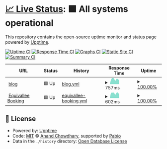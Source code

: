 # [📈 Live Status](https://upptime.github.io/upptime): <!--live status--> **🟩 All systems operational**

This repository contains the open-source uptime monitor and status page powered by [Upptime](https://github.com/upptime/upptime).

[![Uptime CI](https://github.com/QuentinPhilipp/uptime/workflows/Uptime%20CI/badge.svg)](https://github.com/QuentinPhilipp/uptime/actions?query=workflow%3A%22Uptime+CI%22)
[![Response Time CI](https://github.com/QuentinPhilipp/uptime/workflows/Response%20Time%20CI/badge.svg)](https://github.com/QuentinPhilipp/uptime/actions?query=workflow%3A%22Response+Time+CI%22)
[![Graphs CI](https://github.com/QuentinPhilipp/uptime/workflows/Graphs%20CI/badge.svg)](https://github.com/QuentinPhilipp/uptime/actions?query=workflow%3A%22Graphs+CI%22)
[![Static Site CI](https://github.com/QuentinPhilipp/uptime/workflows/Static%20Site%20CI/badge.svg)](https://github.com/QuentinPhilipp/uptime/actions?query=workflow%3A%22Static+Site+CI%22)
[![Summary CI](https://github.com/QuentinPhilipp/uptime/workflows/Summary%20CI/badge.svg)](https://github.com/QuentinPhilipp/uptime/actions?query=workflow%3A%22Summary+CI%22)

<!--start: status pages-->
<!-- This summary is generated by Upptime (https://github.com/upptime/upptime) -->
<!-- Do not edit this manually, your changes will be overwritten -->
<!-- prettier-ignore -->
| URL | Status | History | Response Time | Uptime |
| --- | ------ | ------- | ------------- | ------ |
| <img alt="" src="https://icons.duckduckgo.com/ip3/blog.quentinphilipp.fr.ico" height="13"> [blog](https://blog.quentinphilipp.fr) | 🟩 Up | [blog.yml](https://github.com/QuentinPhilipp/uptime/commits/HEAD/history/blog.yml) | <details><summary><img alt="Response time graph" src="./graphs/blog/response-time-week.png" height="20"> 757ms</summary><br><a href="https://QuentinPhilipp.github.io/uptime/history/blog"><img alt="Response time 731" src="https://img.shields.io/endpoint?url=https%3A%2F%2Fraw.githubusercontent.com%2FQuentinPhilipp%2Fuptime%2FHEAD%2Fapi%2Fblog%2Fresponse-time.json"></a><br><a href="https://QuentinPhilipp.github.io/uptime/history/blog"><img alt="24-hour response time 528" src="https://img.shields.io/endpoint?url=https%3A%2F%2Fraw.githubusercontent.com%2FQuentinPhilipp%2Fuptime%2FHEAD%2Fapi%2Fblog%2Fresponse-time-day.json"></a><br><a href="https://QuentinPhilipp.github.io/uptime/history/blog"><img alt="7-day response time 757" src="https://img.shields.io/endpoint?url=https%3A%2F%2Fraw.githubusercontent.com%2FQuentinPhilipp%2Fuptime%2FHEAD%2Fapi%2Fblog%2Fresponse-time-week.json"></a><br><a href="https://QuentinPhilipp.github.io/uptime/history/blog"><img alt="30-day response time 873" src="https://img.shields.io/endpoint?url=https%3A%2F%2Fraw.githubusercontent.com%2FQuentinPhilipp%2Fuptime%2FHEAD%2Fapi%2Fblog%2Fresponse-time-month.json"></a><br><a href="https://QuentinPhilipp.github.io/uptime/history/blog"><img alt="1-year response time 731" src="https://img.shields.io/endpoint?url=https%3A%2F%2Fraw.githubusercontent.com%2FQuentinPhilipp%2Fuptime%2FHEAD%2Fapi%2Fblog%2Fresponse-time-year.json"></a></details> | <details><summary><a href="https://QuentinPhilipp.github.io/uptime/history/blog">100.00%</a></summary><a href="https://QuentinPhilipp.github.io/uptime/history/blog"><img alt="All-time uptime 99.99%" src="https://img.shields.io/endpoint?url=https%3A%2F%2Fraw.githubusercontent.com%2FQuentinPhilipp%2Fuptime%2FHEAD%2Fapi%2Fblog%2Fuptime.json"></a><br><a href="https://QuentinPhilipp.github.io/uptime/history/blog"><img alt="24-hour uptime 100.00%" src="https://img.shields.io/endpoint?url=https%3A%2F%2Fraw.githubusercontent.com%2FQuentinPhilipp%2Fuptime%2FHEAD%2Fapi%2Fblog%2Fuptime-day.json"></a><br><a href="https://QuentinPhilipp.github.io/uptime/history/blog"><img alt="7-day uptime 100.00%" src="https://img.shields.io/endpoint?url=https%3A%2F%2Fraw.githubusercontent.com%2FQuentinPhilipp%2Fuptime%2FHEAD%2Fapi%2Fblog%2Fuptime-week.json"></a><br><a href="https://QuentinPhilipp.github.io/uptime/history/blog"><img alt="30-day uptime 100.00%" src="https://img.shields.io/endpoint?url=https%3A%2F%2Fraw.githubusercontent.com%2FQuentinPhilipp%2Fuptime%2FHEAD%2Fapi%2Fblog%2Fuptime-month.json"></a><br><a href="https://QuentinPhilipp.github.io/uptime/history/blog"><img alt="1-year uptime 99.99%" src="https://img.shields.io/endpoint?url=https%3A%2F%2Fraw.githubusercontent.com%2FQuentinPhilipp%2Fuptime%2FHEAD%2Fapi%2Fblog%2Fuptime-year.json"></a></details>
| <img alt="" src="https://icons.duckduckgo.com/ip3/equivallee.quentinphilipp.fr.ico" height="13"> [Equivallee Booking](https://equivallee.quentinphilipp.fr) | 🟩 Up | [equivallee-booking.yml](https://github.com/QuentinPhilipp/uptime/commits/HEAD/history/equivallee-booking.yml) | <details><summary><img alt="Response time graph" src="./graphs/equivallee-booking/response-time-week.png" height="20"> 602ms</summary><br><a href="https://QuentinPhilipp.github.io/uptime/history/equivallee-booking"><img alt="Response time 561" src="https://img.shields.io/endpoint?url=https%3A%2F%2Fraw.githubusercontent.com%2FQuentinPhilipp%2Fuptime%2FHEAD%2Fapi%2Fequivallee-booking%2Fresponse-time.json"></a><br><a href="https://QuentinPhilipp.github.io/uptime/history/equivallee-booking"><img alt="24-hour response time 393" src="https://img.shields.io/endpoint?url=https%3A%2F%2Fraw.githubusercontent.com%2FQuentinPhilipp%2Fuptime%2FHEAD%2Fapi%2Fequivallee-booking%2Fresponse-time-day.json"></a><br><a href="https://QuentinPhilipp.github.io/uptime/history/equivallee-booking"><img alt="7-day response time 602" src="https://img.shields.io/endpoint?url=https%3A%2F%2Fraw.githubusercontent.com%2FQuentinPhilipp%2Fuptime%2FHEAD%2Fapi%2Fequivallee-booking%2Fresponse-time-week.json"></a><br><a href="https://QuentinPhilipp.github.io/uptime/history/equivallee-booking"><img alt="30-day response time 587" src="https://img.shields.io/endpoint?url=https%3A%2F%2Fraw.githubusercontent.com%2FQuentinPhilipp%2Fuptime%2FHEAD%2Fapi%2Fequivallee-booking%2Fresponse-time-month.json"></a><br><a href="https://QuentinPhilipp.github.io/uptime/history/equivallee-booking"><img alt="1-year response time 561" src="https://img.shields.io/endpoint?url=https%3A%2F%2Fraw.githubusercontent.com%2FQuentinPhilipp%2Fuptime%2FHEAD%2Fapi%2Fequivallee-booking%2Fresponse-time-year.json"></a></details> | <details><summary><a href="https://QuentinPhilipp.github.io/uptime/history/equivallee-booking">100.00%</a></summary><a href="https://QuentinPhilipp.github.io/uptime/history/equivallee-booking"><img alt="All-time uptime 99.98%" src="https://img.shields.io/endpoint?url=https%3A%2F%2Fraw.githubusercontent.com%2FQuentinPhilipp%2Fuptime%2FHEAD%2Fapi%2Fequivallee-booking%2Fuptime.json"></a><br><a href="https://QuentinPhilipp.github.io/uptime/history/equivallee-booking"><img alt="24-hour uptime 100.00%" src="https://img.shields.io/endpoint?url=https%3A%2F%2Fraw.githubusercontent.com%2FQuentinPhilipp%2Fuptime%2FHEAD%2Fapi%2Fequivallee-booking%2Fuptime-day.json"></a><br><a href="https://QuentinPhilipp.github.io/uptime/history/equivallee-booking"><img alt="7-day uptime 100.00%" src="https://img.shields.io/endpoint?url=https%3A%2F%2Fraw.githubusercontent.com%2FQuentinPhilipp%2Fuptime%2FHEAD%2Fapi%2Fequivallee-booking%2Fuptime-week.json"></a><br><a href="https://QuentinPhilipp.github.io/uptime/history/equivallee-booking"><img alt="30-day uptime 100.00%" src="https://img.shields.io/endpoint?url=https%3A%2F%2Fraw.githubusercontent.com%2FQuentinPhilipp%2Fuptime%2FHEAD%2Fapi%2Fequivallee-booking%2Fuptime-month.json"></a><br><a href="https://QuentinPhilipp.github.io/uptime/history/equivallee-booking"><img alt="1-year uptime 99.98%" src="https://img.shields.io/endpoint?url=https%3A%2F%2Fraw.githubusercontent.com%2FQuentinPhilipp%2Fuptime%2FHEAD%2Fapi%2Fequivallee-booking%2Fuptime-year.json"></a></details>

<!--end: status pages-->

## 📄 License

- Powered by: [Upptime](https://github.com/upptime/upptime)
- Code: [MIT](./LICENSE) © [Anand Chowdhary](https://anandchowdhary.com), supported by [Pabio](https://pabio.com)
- Data in the `./history` directory: [Open Database License](https://opendatacommons.org/licenses/odbl/1-0/)
